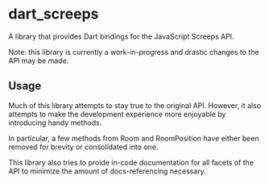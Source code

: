 # dart_screeps

A library that provides Dart bindings for the JavaScript Screeps API.

Note: this library is currently a work-in-progress and drastic changes to the API may be made.

## Usage

Much of this library attempts to stay true to the original API.  However, it also attempts to make the development experience more enjoyable by introducing handy methods.

In particular, a few methods from Room and RoomPosition have either been removed for brevity or consolidated into one.

This library also tries to proide in-code documentation for all facets of the API to minimize the amount of docs-referencing necessary.
